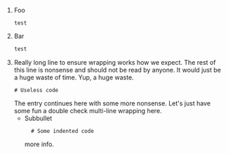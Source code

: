 1. Foo
   ```
   test
   ```
2. Bar
   ```markdown
   test
   ```
3. Really long line to ensure wrapping works how we expect. The rest of this line is
   nonsense and should not be read by anyone. It would just be a huge waste of time.
   Yup, a huge waste.
   ```
   # Useless code
   ```
   The entry continues here with some more nonsense. Let's just have some fun a double
   check multi-line wrapping here.
   * Subbullet
     ```
       # Some indented code
     ```
     more info.
